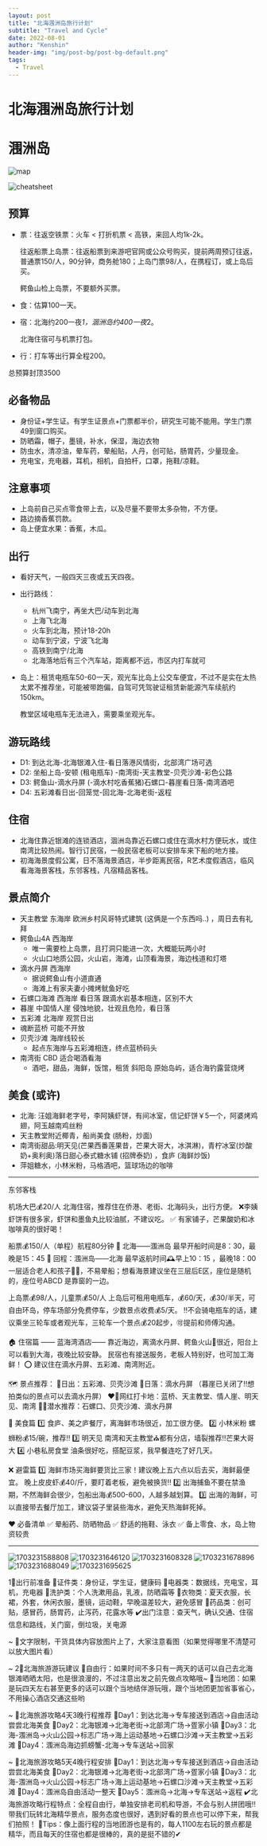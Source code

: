 ```yaml
---
layout: post
title: "北海涠洲岛旅行计划"
subtitle: "Travel and Cycle"
date: 2022-08-01
author: "Kenshin"
header-img: "img/post-bg/post-bg-default.png"
tags:
  - Travel
---
```


# 北海涠洲岛旅行计划

# 涠洲岛

![map](/img/in-post/travel/2022-08-01-weizhoudao/2022-08-01-weizhoudao-map.png)

![cheatsheet](/img/in-post/travel/2022-08-01-weizhoudao/2022-08-01-weizhoudao-cheatsheet.png)

## 预算

- 票：往返空铁票：火车 < 打折机票 < 高铁，来回人均1k-2k。
    
    往返船票上岛票：往返船票到来游吧官网或公众号购买，提前两周预订往返，普通票150/人，90分钟，商务舱180；上岛门票98/人，在携程订，或上岛后买。
    
    鳄鱼山检上岛票，不要额外买票。
    
- 食：估算100一天。
- 宿：北海约200一夜*1，涸洲岛约400一夜*2。
    
    北海住宿可与机票打包。
    
- 行：打车等出行算全程200。

总预算封顶3500

## 必备物品

- 身份证+学生证。有学生证景点+门票都半价，研究生可能不能用。学生门票49到窗口购买。
- 防晒霜，帽子，墨镜，补水，保湿，海边衣物
- 防虫水，清凉油，晕车药，晕船贴，人丹，创可贴，肠胃药，少量现金。
- 充电宝，充电器，耳机，相机，自拍杆，口罩，拖鞋/凉鞋。

## 注意事项

- 上岛前自己买点零食带上去，以及尽量不要带太多杂物，不方便。
- 路边摘香蕉罚款。
- 岛上便宜水果：香蕉，木瓜。

## 出行

- 看好天气，一般四天三夜或五天四夜。
- 出行路线：
    - 杭州飞南宁，再坐大巴/动车到北海
    - 上海飞北海
    - 火车到北海，预计18-20h
    - 动车到宁波，宁波飞北海
    - 高铁到南宁/北海
    - 北海落地后有三个汽车站，距离都不远，市区内打车就可
- 岛上：租赁电瓶车50-60一天，观光车比岛上公交车便宜，不过不是实在太热太累不推荐坐，可能被带跑偏，自驾可凭驾驶证租赁新能源汽车续航约150km。
    
    教堂区域电瓶车无法进入，需要乘坐观光车。
    

## 游玩路线

- D1: 到达北海-北海银滩入住-看日落港风情街，北部湾广场可选
- D2: 坐船上岛-安顿 (租电瓶车) -南湾街-天主教堂-贝壳沙滩-彩色公路
- D3: 鳄鱼山-滴水丹屏 (-滴水村吃香蕉猪)石螺口-暮崖看日落-南湾酒吧
- D4: 五彩滩看日出-回笼觉-回北海-北海老街-返程

## 住宿

- 北海住靠近银滩的连锁酒店，涸洲岛靠近石螺口或住在滴水村方便玩水，或住南湾比较热闹。智行订民宿，一般民宿老板可以安排车来下船的地方接。
- 初海海景度假公寓，日不落海景酒店，半步距离民宿，R艺术度假酒店，临风看海海景客栈，东邻客栈，凡宿精品客栈。

## 景点简介

- 天主教堂 东海岸 欧洲乡村风哥特式建筑 (这俩是一个东西吗..) ，周日去有礼拜
- 鳄鱼山4A 西海岸
    - 唯一需要检上岛票，且打洞只能进一次，大概能玩两小时
    - 火山口地质公园，火山岩，海滩，山顶看海景，海边栈道和灯塔
- 滴水丹屏 西海岸
    - 据说鳄鱼山有小道直通
    - 海滩上有家夫妻小摊烤鱿鱼好吃
- 石螺口海滩 西海岸 看日落 跟滴水岩基本相连，区别不大
- 暮崖 中国情人崖 侵蚀地貌，壮观且危险，看日落
- 五彩滩 北海岸 观赏日出
- 魂断蓝桥 可能不开放
- 贝壳沙滩 海岸线较长
    - 起点东海岸与五彩滩相连，终点蓝桥码头
- 南湾街 CBD 适合喝酒看海
    - 酒吧，甜品，海鲜，饭馆，租赁 斜阳岛 原始岛屿，适合海钓露营烧烤

## 美食 (或许)

- 北海: 汪姐海鲜老字号，李阿姨虾饼，有间冰室，信记虾饼￥5一个，阿婆烤鸡翅，阿玉越南鸡丝粉
- 天主教堂附近椰青，船尚美食 (肠粉，炒面)
- 南湾街甜品:明天见(芒果西番莲果昔，芒果大哥大，冰淇淋)，青柠冰室(炒酸奶+奥利奥)落日甜心泰式糖水铺 (招牌泰奶) ，食庐 (海鲜炒饭)
- 萍姐糖水，小林米粉，马格酒吧，篮球场边的咖啡

---

东邻客栈

机场大巴💰20/人
北海住宿，推荐住在侨港、老街、北海码头，出行方便。
❌李姨虾饼有很多家，虾饼和墨鱼丸比较油腻，不建议吃。
✅ 有家铺子，芒果酸奶和冰咖啡真的很好喝！

船票💰150/人（单程）航程80分钟
🚢 北海——涠洲岛
最早开船时间是8：30，最晚是15：45
🚢 回程：涠洲岛——北海
最早返航时间🕰早上10：15 ，最晚18：00
一层适合老人和孩子👶🏻，不易晕船；想看海景建议坐在三层后E区，座位是随机的，座位号ABCD 是靠窗的一边。

上岛票💰98/人，儿童票💰50/人
上岛后可租用电瓶车，💰60/天，💰30/半天，可自由环岛，停车场部分免费停车，少数景点收费💰5/天。
‼️不会骑电瓶车的话，建议乘坐三轮车或者观光车，三轮车一个景点💰20起步，🉑提前和师傅沟通。

🏠 住宿篇
—— 蓝海湾酒店——
靠近海边，离滴水丹屏、鳄鱼火山🌋很近，阳台上可以看到大海，夜晚比较安静。
民宿也有接送服务，老板人特别好，也可加工海鲜！
⭕️ 建议住在滴水丹屏、五彩滩、南湾附近。

🗺 景点推荐：
🌅日出：五彩滩、贝壳沙滩
🌇日落：滴水丹屏
（暮崖已关闭了‼️想拍类似的景点可以去滴水丹屏）
❤️‍🔥网红打卡地：蓝桥、天主教堂、情人崖、明天见、南湾
🏊🏻潜水推荐：石螺口、贝壳沙滩、滴水丹屏

🦞 美食篇
1️⃣ 食庐、美之庐餐厅，离海鲜市场很近，加工很方便。
2️⃣ 小林米粉  螺蛳粉💰15/碗，推荐‼️
3️⃣ 明天见  南湾和天主教堂⛪都有分店，墙裂推荐‼️芒果大哥大
4️⃣ 小巷私房食堂  油条很好吃，搭配豆浆，我早餐连吃了好几天。

❌ 避雷篇
1️⃣ 海鲜市场买海鲜要货比三家！建议晚上五六点以后去买，海鲜最便宜。
晚上皮皮虾💰40/斤，要盯着老板，避免被换货‼️
2️⃣ 出海捕鱼不要在禁渔期，不然海鲜会很少，包船出海💰500-600，人越多越划算。
3️⃣ 出海的海鲜，可以直接带去餐厅加工，建议袋子里装些海水，避免天热海鲜死掉。

❤️ 必备清单
✅ 晕船药、防晒物品
✅ 舒适的拖鞋、泳衣
✅ 备上零食、水，岛上物资较贵

---

![1703231588808](/img/in-post/travel/2022-08-01-weizhoudao/1703231588808.png)
![1703231646120](/img/in-post/travel/2022-08-01-weizhoudao/1703231646120.png)
![1703231608328](/img/in-post/travel/2022-08-01-weizhoudao/1703231608328.png)
![1703231678896](/img/in-post/travel/2022-08-01-weizhoudao/1703231678896.png)
![1703231688049](/img/in-post/travel/2022-08-01-weizhoudao/1703231688049.png)
![1703231695625](/img/in-post/travel/2022-08-01-weizhoudao/1703231695625.png)

1⃣️出行前准备
🔸证件类：身份证，学生证，健康码
🔹电器类：数据线，充电宝，耳机，充电器
🔸洗护类：个人洗漱用品，乳液，防晒霜等
🔹衣物类：夏天衣服，长裙，外套，休闲衣服，墨镜，运动鞋，早晚温差较大，避免感冒
🔸药品类：创可贴，感冒药，肠胃药，止泻药，花露水等
✔️出门注意：查天气，确认交通、住宿信息和路线，关门窗，倒垃圾，关电源

~
🌹文字限制，干货具体内容放图片上了，大家注意看图（如果觉得哪里不清楚可以放大图片看）

~
2⃣️北海旅游游玩建议
💃自由行：如果时间不多只有一两天的话可以自己去北海银滩晒晒太阳，也是很浪漫的，不过注意出发之前先做点攻略哦~
👭当地团：如果是玩四天左右甚至更多的话可以跟个当地结伴游玩哦，跟个当地团更加省事省心，不用操心酒店交通这些哟

~
🌈北海旅游攻略4天3晚行程推荐
🌻Day1：到达北海→专车接送到酒店→自由活动尝尝北海美食
🌻Day2：北海银滩→北海老街→北部湾广场→疍家小镇
🌻Day3：北海-涠洲岛→火山公园→标志广场→海上运动基地→石螺口沙滩→天主教堂→五彩滩
🌻Day4：涠洲岛海边抓螃蟹-北海→专车送站→回家

~
🌈北海旅游攻略5天4晚行程安排
🌸Day1：到达北海→专车接送到酒店→自由活动尝尝北海美食
🌸Day2：北海银滩→北海老街→北部湾广场→疍家小镇
🌸Day3：北海-涠洲岛→火山公园→标志广场→海上运动基地→石螺口沙滩→天主教堂→五彩滩
🌸Day4：涠洲岛自由活动一整天
🌸Day5：涠洲岛→北海→专车送站→返程
✔️北海旅游攻略行程特点：全程自由行，单独安排老司机和导游，不会与别人拼团哦‼️带我们玩转北海精华景点，服务态度也很好，遇到好看的景点也可以停下来，帮我们拍照！
🌹Tips：像上面行程的当地团游也是有的，每人1100左右玩的景点都是精华，而且每天的住宿也都是很棒的，真的是挺不错的✔